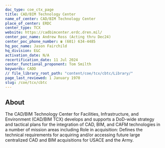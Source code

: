 ```yaml
---
doc_type: coe_ctx_page 
title: CAD/BIM Technology Center
name_of_center: CAD/BIM Technology Center
place_of_center: ERDC
center_type: TCX
website: https://cadbimcenter.erdc.dren.mil/
center_poc_name: Andrew Ross (Acting thru Dec24)
center_poc_phone_number: ☎ (601) 634-4485
hq_poc_name: Jason Fairchild
hq_division: E&C
activation_date: N/A
recertification_date: 11 Jul 2024
center_functional_proponent: Tom Smilth
keywords: CADD
// file_library_root_path: "content/coe/tcx/cbtc/Library/" 
page_last_reviewed: 1 January 1970 
slug: /coe/tcx/cbtc
---
```


## About 

The CAD/BIM Technology Center for Facilities, Infrastructure, and Environment (CAD/BIM TCX) develops and supports a DoD-wide strategy and tactical plans for the integration of CAD, BIM, and CAFM technologies in a number of mission areas including Role in acquisition: Defines the technical requirements for acquiring and/or accessing future large centralized CAD and BIM acquisitions for USACE and the Army. 

 
